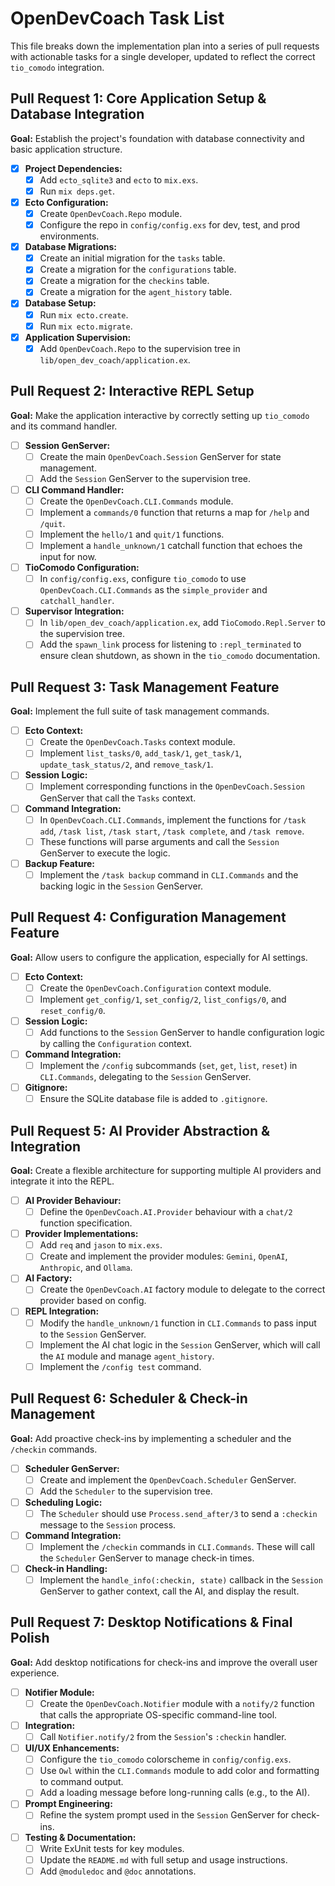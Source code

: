# OpenDevCoach Task List

This file breaks down the implementation plan into a series of pull requests with actionable tasks for a single developer, updated to reflect the correct `tio_comodo` integration.

## Pull Request 1: Core Application Setup & Database Integration

**Goal:** Establish the project's foundation with database connectivity and basic application structure.

- [x] **Project Dependencies:**
    - [x] Add `ecto_sqlite3` and `ecto` to `mix.exs`.
    - [x] Run `mix deps.get`.
- [x] **Ecto Configuration:**
    - [x] Create `OpenDevCoach.Repo` module.
    - [x] Configure the repo in `config/config.exs` for dev, test, and prod environments.
- [x] **Database Migrations:**
    - [x] Create an initial migration for the `tasks` table.
    - [x] Create a migration for the `configurations` table.
    - [x] Create a migration for the `checkins` table.
    - [x] Create a migration for the `agent_history` table.
- [x] **Database Setup:**
    - [x] Run `mix ecto.create`.
    - [x] Run `mix ecto.migrate`.
- [x] **Application Supervision:**
    - [x] Add `OpenDevCoach.Repo` to the supervision tree in `lib/open_dev_coach/application.ex`.

## Pull Request 2: Interactive REPL Setup

**Goal:** Make the application interactive by correctly setting up `tio_comodo` and its command handler.

- [ ] **Session GenServer:**
    - [ ] Create the main `OpenDevCoach.Session` GenServer for state management.
    - [ ] Add the `Session` GenServer to the supervision tree.
- [ ] **CLI Command Handler:**
    - [ ] Create the `OpenDevCoach.CLI.Commands` module.
    - [ ] Implement a `commands/0` function that returns a map for `/help` and `/quit`.
    - [ ] Implement the `hello/1` and `quit/1` functions.
    - [ ] Implement a `handle_unknown/1` catchall function that echoes the input for now.
- [ ] **TioComodo Configuration:**
    - [ ] In `config/config.exs`, configure `tio_comodo` to use `OpenDevCoach.CLI.Commands` as the `simple_provider` and `catchall_handler`.
- [ ] **Supervisor Integration:**
    - [ ] In `lib/open_dev_coach/application.ex`, add `TioComodo.Repl.Server` to the supervision tree.
    - [ ] Add the `spawn_link` process for listening to `:repl_terminated` to ensure clean shutdown, as shown in the `tio_comodo` documentation.

## Pull Request 3: Task Management Feature

**Goal:** Implement the full suite of task management commands.

- [ ] **Ecto Context:**
    - [ ] Create the `OpenDevCoach.Tasks` context module.
    - [ ] Implement `list_tasks/0`, `add_task/1`, `get_task/1`, `update_task_status/2`, and `remove_task/1`.
- [ ] **Session Logic:**
    - [ ] Implement corresponding functions in the `OpenDevCoach.Session` GenServer that call the `Tasks` context.
- [ ] **Command Integration:**
    - [ ] In `OpenDevCoach.CLI.Commands`, implement the functions for `/task add`, `/task list`, `/task start`, `/task complete`, and `/task remove`.
    - [ ] These functions will parse arguments and call the `Session` GenServer to execute the logic.
- [ ] **Backup Feature:**
    - [ ] Implement the `/task backup` command in `CLI.Commands` and the backing logic in the `Session` GenServer.

## Pull Request 4: Configuration Management Feature

**Goal:** Allow users to configure the application, especially for AI settings.

- [ ] **Ecto Context:**
    - [ ] Create the `OpenDevCoach.Configuration` context module.
    - [ ] Implement `get_config/1`, `set_config/2`, `list_configs/0`, and `reset_config/0`.
- [ ] **Session Logic:**
    - [ ] Add functions to the `Session` GenServer to handle configuration logic by calling the `Configuration` context.
- [ ] **Command Integration:**
    - [ ] Implement the `/config` subcommands (`set`, `get`, `list`, `reset`) in `CLI.Commands`, delegating to the `Session` GenServer.
- [ ] **Gitignore:**
    - [ ] Ensure the SQLite database file is added to `.gitignore`.

## Pull Request 5: AI Provider Abstraction & Integration

**Goal:** Create a flexible architecture for supporting multiple AI providers and integrate it into the REPL.

- [ ] **AI Provider Behaviour:**
    - [ ] Define the `OpenDevCoach.AI.Provider` behaviour with a `chat/2` function specification.
- [ ] **Provider Implementations:**
    - [ ] Add `req` and `jason` to `mix.exs`.
    - [ ] Create and implement the provider modules: `Gemini`, `OpenAI`, `Anthropic`, and `Ollama`.
- [ ] **AI Factory:**
    - [ ] Create the `OpenDevCoach.AI` factory module to delegate to the correct provider based on config.
- [ ] **REPL Integration:**
    - [ ] Modify the `handle_unknown/1` function in `CLI.Commands` to pass input to the `Session` GenServer.
    - [ ] Implement the AI chat logic in the `Session` GenServer, which will call the `AI` module and manage `agent_history`.
    - [ ] Implement the `/config test` command.

## Pull Request 6: Scheduler & Check-in Management

**Goal:** Add proactive check-ins by implementing a scheduler and the `/checkin` commands.

- [ ] **Scheduler GenServer:**
    - [ ] Create and implement the `OpenDevCoach.Scheduler` GenServer.
    - [ ] Add the `Scheduler` to the supervision tree.
- [ ] **Scheduling Logic:**
    - [ ] The `Scheduler` should use `Process.send_after/3` to send a `:checkin` message to the `Session` process.
- [ ] **Command Integration:**
    - [ ] Implement the `/checkin` commands in `CLI.Commands`. These will call the `Scheduler` GenServer to manage check-in times.
- [ ] **Check-in Handling:**
    - [ ] Implement the `handle_info(:checkin, state)` callback in the `Session` GenServer to gather context, call the AI, and display the result.

## Pull Request 7: Desktop Notifications & Final Polish

**Goal:** Add desktop notifications for check-ins and improve the overall user experience.

- [ ] **Notifier Module:**
    - [ ] Create the `OpenDevCoach.Notifier` module with a `notify/2` function that calls the appropriate OS-specific command-line tool.
- [ ] **Integration:**
    - [ ] Call `Notifier.notify/2` from the `Session`'s `:checkin` handler.
- [ ] **UI/UX Enhancements:**
    - [ ] Configure the `tio_comodo` colorscheme in `config/config.exs`.
    - [ ] Use `Owl` within the `CLI.Commands` module to add color and formatting to command output.
    - [ ] Add a loading message before long-running calls (e.g., to the AI).
- [ ] **Prompt Engineering:**
    - [ ] Refine the system prompt used in the `Session` GenServer for check-ins.
- [ ] **Testing & Documentation:**
    - [ ] Write ExUnit tests for key modules.
    - [ ] Update the `README.md` with full setup and usage instructions.
    - [ ] Add `@moduledoc` and `@doc` annotations.